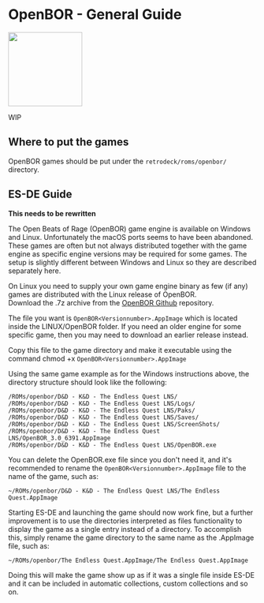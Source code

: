 # OpenBOR - General Guide

<img src="../../../wiki_images/logos//openbor-logo.svg" width="150">

WIP

## Where to put the games
OpenBOR games should be put under the `retrodeck/roms/openbor/` directory.

## ES-DE Guide

**This needs to be rewritten**

The Open Beats of Rage (OpenBOR) game engine is available on Windows and Linux. Unfortunately the macOS ports seems to have been abandoned.
These games are often but not always distributed together with the game engine as specific engine versions may be required for some games. The setup is slightly different between Windows and Linux so they are described separately here.

On Linux you need to supply your own game engine binary as few (if any) games are distributed with the Linux release of OpenBOR. <br>
Download the .7z archive from the [OpenBOR Github](https://github.com/DCurrent/openbor) repository.

The file you want is `OpenBOR<Versionnumber>.AppImage` which is located inside the LINUX/OpenBOR folder. If you need an older engine for some specific game, then you may need to download an earlier release instead.

Copy this file to the game directory and make it executable using the command chmod +x `OpenBOR<Versionnumber>.AppImage`

Using the same game example as for the Windows instructions above, the directory structure should look like the following:

```
/ROMs/openbor/D&D - K&D - The Endless Quest LNS/
/ROMs/openbor/D&D - K&D - The Endless Quest LNS/Logs/
/ROMs/openbor/D&D - K&D - The Endless Quest LNS/Paks/
/ROMs/openbor/D&D - K&D - The Endless Quest LNS/Saves/
/ROMs/openbor/D&D - K&D - The Endless Quest LNS/ScreenShots/
/ROMs/openbor/D&D - K&D - The Endless Quest LNS/OpenBOR_3.0_6391.AppImage
/ROMs/openbor/D&D - K&D - The Endless Quest LNS/OpenBOR.exe
```

You can delete the OpenBOR.exe file since you don't need it, and it's recommended to rename the `OpenBOR<Versionnumber>.AppImage` file to the name of the game, such as:

`~/ROMs/openbor/D&D - K&D - The Endless Quest LNS/The Endless Quest.AppImage`

Starting ES-DE and launching the game should now work fine, but a further improvement is to use the directories interpreted as files functionality to display the game as a single entry instead of a directory. To accomplish this, simply rename the game directory to the same name as the .AppImage file, such as:

`~/ROMs/openbor/The Endless Quest.AppImage/The Endless Quest.AppImage`

Doing this will make the game show up as if it was a single file inside ES-DE and it can be included in automatic collections, custom collections and so on.
